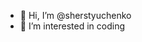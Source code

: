 - 👋 Hi, I’m @sherstyuchenko
- 👀 I’m interested in coding

<!---
sherstyuchenko/sherstyuchenko is a ✨ special ✨ repository because its `README.md` (this file) appears on your GitHub profile.
You can click the Preview link to take a look at your changes.
--->
